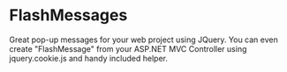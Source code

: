 # FlashMessages
Great pop-up messages for your web project using JQuery. You can even create "FlashMessage" from your ASP.NET MVC Controller using jquery.cookie.js and handy included helper. 
